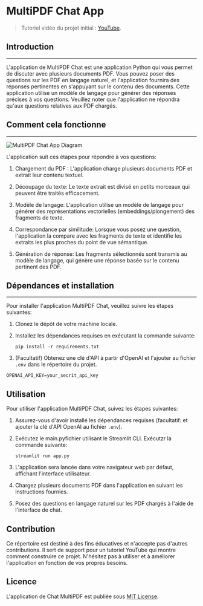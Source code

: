 # MultiPDF Chat App

> Tutoriel vidéo du projet initial : [YouTube](https://youtu.be/dXxQ0LR-3Hg).

## Introduction
------------

L'application de MultiPDF Chat est une application Python qui vous permet de discuter avec plusieurs documents PDF. Vous pouvez poser des questions sur les PDF en langage naturel, et l'application fournira des réponses pertinentes en s'appuyant sur le contenu des documents. Cette application utilise un modèle de langage pour générer des réponses précises à vos questions. Veuillez noter que l'application ne répondra qu'aux questions relatives aux PDF chargés.

## Comment cela fonctionne
------------

![MultiPDF Chat App Diagram](./docs/PDF-LangChain.jpg)

L'application suit ces étapes pour répondre à vos questions:

1. Chargement du PDF : L'application charge plusieurs documents PDF et extrait leur contenu textuel.

2. Découpage du texte: Le texte extrait est divisé en petits morceaux qui peuvent être traités efficacement.
   
4. Modèle de langage: L'application utilise un modèle de langage pour générer des représentations vectorielles (embeddings/plongement) des fragments de texte.
   
6. Correspondance par similitude: Lorsque vous posez une question, l'application la compare avec les fragments de texte et identifie les extraits les plus proches du point de vue sémantique.

7. Génération de réponse: Les fragments sélectionnés sont transmis au modèle de langage, qui génère une réponse basée sur le contenu pertinent des PDF.

## Dépendances et installation
----------------------------
Pour installer l'application MultiPDF Chat, veuillez suivre les étapes suivantes:

1. Clonez le dépôt de votre machine locale.
   
2. Installez les dépendances requises en exécutant la commande suivante:
   
   ```
   pip install -r requirements.txt
   ```
3. (Facultatif) Obtenez une clé d'API à partir d'OpenAI et l'ajouter au fichier `.env` dans le répertoire du projet.

```commandline
OPENAI_API_KEY=your_secrit_api_key
```

## Utilisation

Pour utiliser l'application MultiPDF Chat, suivez les étapes suivantes:

1. Assurez-vous d'avoir installé les dépendances requises (facultatif: et ajouter la clé d'API OpenAI au fichier `.env`).

2. Exécutez le main.pyfichier utilisant le Streamlit CLI. Exécutzr la commande suivante:

   ```
   streamlit run app.py
   ```

3. L'application sera lancée dans votre navigateur web par défaut, affichant l'interface utilisateur.

4. Chargez plusieurs documents PDF dans l'application en suivant les instructions fournies.

5. Posez des questions en langage naturel sur les PDF chargés à l'aide de l'interface de chat.

## Contribution

Ce répertoire est destiné à des fins éducatives et n'accepte pas d'autres contributions. Il sert de support pour un tutoriel YouTube qui montre comment construire ce projet. N'hésitez pas à utiliser et à améliorer l'application en fonction de vos propres besoins.

## Licence

L'application de Chat MultiPDF est publiée sous [MIT License](https://opensource.org/licenses/MIT).
